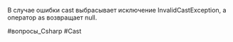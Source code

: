 
В случае ошибки cast выбрасывает исключение InvalidCastException, а оператор as возвращает null.

#вопросы_Csharp #Cast
